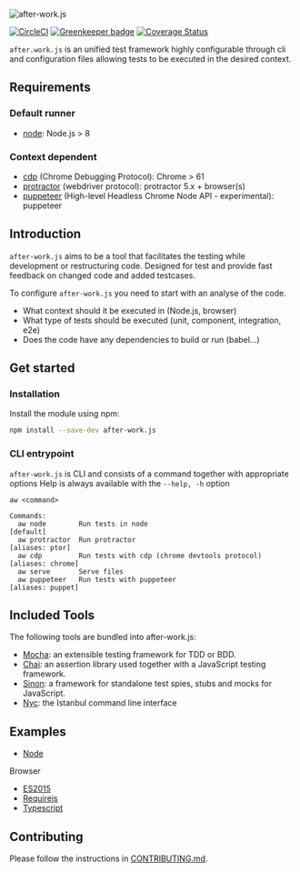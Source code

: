![after-work.js](aw.png)

[![CircleCI](https://circleci.com/gh/qlik-oss/after-work.js.svg?style=shield)](https://circleci.com/gh/qlik-oss/after-work.js)
[![Greenkeeper badge](https://badges.greenkeeper.io/qlik-oss/after-work.js.svg)](https://greenkeeper.io/)
[![Coverage Status](https://img.shields.io/coveralls/qlik-oss/after-work.js/master.svg)](https://coveralls.io/github/qlik-oss/after-work.js)

`after.work.js` is an unified test framework highly configurable through cli and configuration files allowing tests to be executed in the desired context.

## Requirements

### Default runner

* [node](./docs/node.md#node): Node.js > 8

### Context dependent

* [cdp](./docs/cdp.md#cdp) (Chrome Debugging Protocol): Chrome > 61
* [protractor](./docs/protractor.md#protractor-config) (webdriver protocol): protractor 5.x + browser(s)
* [puppeteer](https://github.com/GoogleChrome/puppeteer) (High-level Headless Chrome Node API - experimental): puppeteer

## Introduction
`after-work.js` aims to be a tool that facilitates the testing while development or restructuring code.
Designed for test and provide fast feedback on changed code and added testcases.

To configure `after-work.js` you need to start with an analyse of the code.
* What context should it be executed in (Node.js, browser)
* What type of tests should be executed (unit, component, integration, e2e)
* Does the code have any dependencies to build or run (babel...)

## Get started

### Installation
Install the module using npm:
```sh
npm install --save-dev after-work.js
```

### CLI entrypoint
`after-work.js` is CLI and consists of a command together with appropriate options
Help is always available with the `--help, -h` option
```
aw <command>

Commands:
  aw node        Run tests in node                                                         [default]
  aw protractor  Run protractor                                                      [aliases: ptor]
  aw cdp         Run tests with cdp (chrome devtools protocol)                     [aliases: chrome]
  aw serve       Serve files
  aw puppeteer   Run tests with puppeteer                                          [aliases: puppet]
```

## Included Tools
The following tools are bundled into after-work.js:
* [Mocha](https://mochajs.org/): an extensible testing framework for TDD or BDD.
* [Chai](http://chaijs.com/): an assertion library used together with a JavaScript testing framework.
* [Sinon](http://sinonjs.org/): a framework for standalone test spies, stubs and mocks for JavaScript.
* [Nyc](https://istanbul.js.org/): the Istanbul command line interface

## Examples
* [Node](./examples/node/README.md)

Browser
* [ES2015](./examples/es2015/README.md)
* [Requirejs](./examples/requirejs/README.md)
* [Typescript](./examples/typescript/README.md)

## Contributing

Please follow the instructions in [CONTRIBUTING.md](.github/CONTRIBUTING.md).
